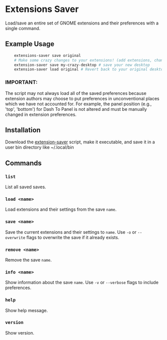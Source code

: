 # Extensions Saver
Load/save an entire set of GNOME extensions and their preferences with a single command.

## Example Usage
```bash
    extensions-saver save original
    # Make some crazy changes to your extensions! (add extensions, change extension preferences, etc.)
    extension-saver save my-crazy-desktop # save your new desktop
    extension-saver load original # Revert back to your original desktop!
```

### IMPORTANT:
The script may not always load all of the saved preferences because extension authors may choose to put preferences in unconventional places which we have not accounted for. For example, the panel position (e.g., 'top', 'bottom') for Dash To Panel is not altered and must be manually changed in extension preferences.

## Installation
Download the [extension-saver](./extension-saver) script, make it executable, and save it in a user bin directory like ~/.local/bin

## Commands

### `list`  
  List all saved saves.

### `load <name>`  
  Load extensions and their settings from the save `name`.

### `save <name>`  
  Save the current extensions and their settings to `name`. Use `-o` or `--overwrite` flags to overwrite the save if it already exists.

### `remove <name>`  
  Remove the save `name`.

### `info <name>`  
  Show information about the save `name`. Use `-v` or `--verbose` flags to include preferences.

### `help`
  Show help message.

### `version`  
  Show version.
